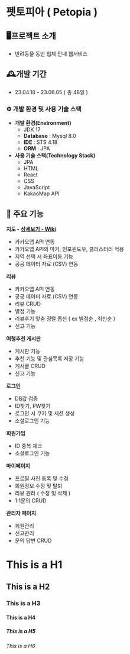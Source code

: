 펫토피아 ( Petopia )
=============
## 🖥️프로젝트 소개
* 반려동물 동반 업체 안내 웹서비스

## 🕰️개발 기간
* 23.04.18 - 23.06.05 ( 총 48일 )

### ⚙️ 개발 환경 및 사용 기술 스택
* **개발 환경(Environment)**
  * JDK 17
  * **Database** : Mysql 8.0
  * **IDE** : STS 4.18
  * **ORM** : JPA
* **사용 기술 스택(Technology Stack)**
  * JPA
  * HTML
  * React
  * CSS
  * JavaScript
  * KakaoMap API

## 📌 주요 기능
**지도 -** **[상세보기 - Wiki](https://github.com/dlrdyd97/Petopia_BE/wiki/%EC%A7%80%EB%8F%84-(-Map-)-%EA%B8%B0%EB%8A%A5-%EC%86%8C%EA%B0%9C)**
* 카카오맵 API 연동
* 카카오맵 API의 마커, 인포윈도우, 클러스터러 적용
* 지역 선택 시 좌표이동 기능
* 공공 데이터 자료 (CSV) 연동

**리뷰**
* 카카오맵 API 연동
* 공공 데이터 자료 (CSV) 연동
* 리뷰 CRUD
* 별점 기능
* 리뷰후기 맞춤 정렬 옵션 ( ex 별점순 , 최신순 )
* 신고 기능

**여행추천 게시판**
* 게시판 기능
* 추천 기능 및 관심목록 저장 기능
* 게시글 CRUD
* 신고 기능

**로그인**
* DB값 검증
* ID찾기, PW찾기
* 로그인 시 쿠키 및 세션 생성
* 소셜로그인 기능

**회원가입**
* ID 중복 체크
* 소셜로그인 기능

**마이페이지**
* 프로필 사진 등록 및 수정
* 회원정보 수정 및 탈퇴
* 리뷰 관리 ( 수정 및 삭제 )
* 1:1문의 CRUD

**관리자 페이지**
* 회원관리
* 신고관리
* 문의 답변 CRUD

# This is a H1
## This is a H2
### This is a H3
#### This is a H4
##### This is a H5
###### This is a H6
